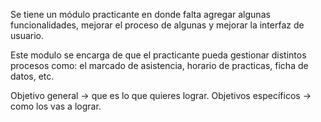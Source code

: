Se tiene un módulo practicante en donde falta agregar algunas funcionalidades, mejorar el proceso de algunas y mejorar la interfaz de usuario.

Este modulo se encarga de que el practicante pueda gestionar distintos procesos como: el marcado de asistencia, horario de practicas, ficha de datos, etc. 

Objetivo general -> que es lo que quieres lograr.
Objetivos específicos -> como los vas a lograr.